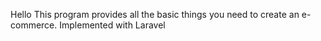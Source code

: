 Hello
This program provides all the basic things you need to create an e-commerce. Implemented with Laravel
